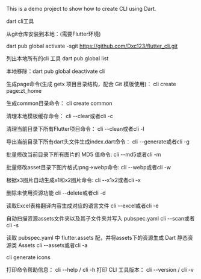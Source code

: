 This is a demo project to show how to create CLI using Dart.

dart cli工具


从git仓库安装到本地：(需要Flutter环境)

dart pub global activate -sgit https://github.com/Dxc123/flutter_cli.git

列出本地所有的cli 工具
dart pub global list

本地移除：dart pub global deactivate cli


生成page命令(生成 getx 项目目录结构，配合 Git 模版使用)：
cli create page:zt_home

生成common目录命令：
cli create common


清理本地模板缓存命令：
cli --clear或者cli -c

清理当前目录下所有Flutter项目命令：
cli --clean或者cli -l

导出当前目录下所有dart头文件生成index.dart命令：
cli --generate或者cli -g

批量修改当前目录下所有图片的 MD5 值命令:
cli --md5或者cli -m

批量修改asset目录下图片格式:png->webp命令:
cli --webp或者cli -w

根据x3图片自动生成x1和x2图片命令:
cli --x1x2或者cli -x

删除未使用资源功能
cli --delete或者cli -d

读取Excel表格翻译内容生成对应的语言文件
cli --excel或者cli -e

自动扫描资源assets文件夹以及其子文件夹并写入 pubspec.yaml
cli --scan或者cli -s

读取 pubspec.yaml 中 flutter.assets 配，并将assets下的资源生成 Dart 静态资源类 Assets
cli --assets或者cli -a


cli generate icons

打印命令帮助信息：
cli --help / cli -h
打印 CLI 工具版本：
cli --version / cli -v

